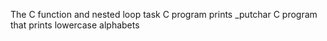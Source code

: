 The C function and nested loop task
C program prints _putchar
C program that prints lowercase alphabets
